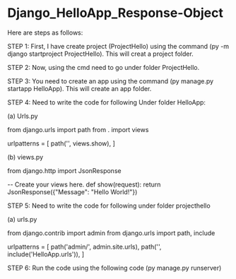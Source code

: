 # Django_HelloApp_Response-Object

Here are steps as follows:

STEP 1: First, I have create project (ProjectHello) using the command (py -m django startproject ProjectHello). This 
        will creat a project folder.

STEP 2: Now, using the cmd need to go under folder ProjectHello. 

STEP 3: You need to create an app using the command (py manage.py startapp HelloApp). This will create an app folder.

STEP 4: Need to write the code for following Under folder HelloApp:

(a) Urls.py

from django.urls import path
from . import views

urlpatterns = [
    path('', views.show),
]

(b) views.py

from django.http import JsonResponse 

-- Create your views here.
def show(request):
    return JsonResponse({"Message": "Hello World!"})

STEP 5: Need to write the code for following under folder projecthello

(a) urls.py

from django.contrib import admin
from django.urls import path, include

urlpatterns = [
    path('admin/', admin.site.urls),
    path('', include('HelloApp.urls')),
]


STEP 6: Run the code using the following code (py manage.py runserver)
